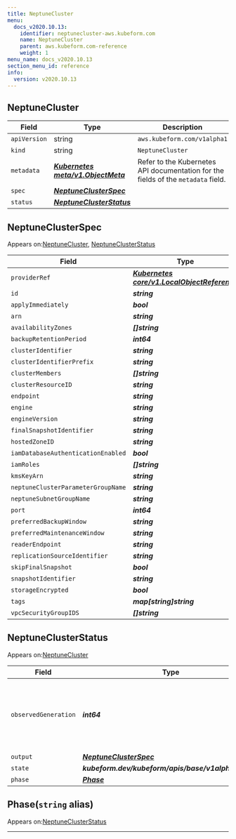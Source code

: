 ```yaml
---
title: NeptuneCluster
menu:
  docs_v2020.10.13:
    identifier: neptunecluster-aws.kubeform.com
    name: NeptuneCluster
    parent: aws.kubeform.com-reference
    weight: 1
menu_name: docs_v2020.10.13
section_menu_id: reference
info:
  version: v2020.10.13
---
```


## NeptuneCluster
| Field | Type | Description |
| ------ | ----- | ----------- |
| `apiVersion` | string | `aws.kubeform.com/v1alpha1` |
|    `kind` | string | `NeptuneCluster` |
| `metadata` | ***[Kubernetes meta/v1.ObjectMeta](https://kubernetes.io/docs/reference/generated/kubernetes-api/v1.13/#objectmeta-v1-meta)***|Refer to the Kubernetes API documentation for the fields of the `metadata` field.|
| `spec` | ***[NeptuneClusterSpec](#neptuneclusterspec)***||
| `status` | ***[NeptuneClusterStatus](#neptuneclusterstatus)***||
## NeptuneClusterSpec

Appears on:[NeptuneCluster](#neptunecluster), [NeptuneClusterStatus](#neptuneclusterstatus)

| Field | Type | Description |
| ------ | ----- | ----------- |
| `providerRef` | ***[Kubernetes core/v1.LocalObjectReference](https://kubernetes.io/docs/reference/generated/kubernetes-api/v1.13/#localobjectreference-v1-core)***||
| `id` | ***string***||
| `applyImmediately` | ***bool***| ***(Optional)*** |
| `arn` | ***string***| ***(Optional)*** |
| `availabilityZones` | ***[]string***| ***(Optional)*** |
| `backupRetentionPeriod` | ***int64***| ***(Optional)*** |
| `clusterIdentifier` | ***string***| ***(Optional)*** |
| `clusterIdentifierPrefix` | ***string***| ***(Optional)*** |
| `clusterMembers` | ***[]string***| ***(Optional)*** |
| `clusterResourceID` | ***string***| ***(Optional)*** |
| `endpoint` | ***string***| ***(Optional)*** |
| `engine` | ***string***| ***(Optional)*** |
| `engineVersion` | ***string***| ***(Optional)*** |
| `finalSnapshotIdentifier` | ***string***| ***(Optional)*** |
| `hostedZoneID` | ***string***| ***(Optional)*** |
| `iamDatabaseAuthenticationEnabled` | ***bool***| ***(Optional)*** |
| `iamRoles` | ***[]string***| ***(Optional)*** |
| `kmsKeyArn` | ***string***| ***(Optional)*** |
| `neptuneClusterParameterGroupName` | ***string***| ***(Optional)*** |
| `neptuneSubnetGroupName` | ***string***| ***(Optional)*** |
| `port` | ***int64***| ***(Optional)*** |
| `preferredBackupWindow` | ***string***| ***(Optional)*** |
| `preferredMaintenanceWindow` | ***string***| ***(Optional)*** |
| `readerEndpoint` | ***string***| ***(Optional)*** |
| `replicationSourceIdentifier` | ***string***| ***(Optional)*** |
| `skipFinalSnapshot` | ***bool***| ***(Optional)*** |
| `snapshotIdentifier` | ***string***| ***(Optional)*** |
| `storageEncrypted` | ***bool***| ***(Optional)*** |
| `tags` | ***map[string]string***| ***(Optional)*** |
| `vpcSecurityGroupIDS` | ***[]string***| ***(Optional)*** |
## NeptuneClusterStatus

Appears on:[NeptuneCluster](#neptunecluster)

| Field | Type | Description |
| ------ | ----- | ----------- |
| `observedGeneration` | ***int64***| ***(Optional)*** Resource generation, which is updated on mutation by the API Server.|
| `output` | ***[NeptuneClusterSpec](#neptuneclusterspec)***| ***(Optional)*** |
| `state` | ***kubeform.dev/kubeform/apis/base/v1alpha1.State***| ***(Optional)*** |
| `phase` | ***[Phase](#phase)***| ***(Optional)*** |
## Phase(`string` alias)

Appears on:[NeptuneClusterStatus](#neptuneclusterstatus)

---
